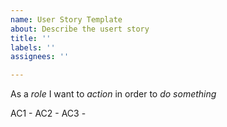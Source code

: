 ```yaml
---
name: User Story Template
about: Describe the usert story
title: ''
labels: ''
assignees: ''

---
```


As a *role* I want to *action* in order to *do something*

AC1 - 
AC2 -
AC3 -
